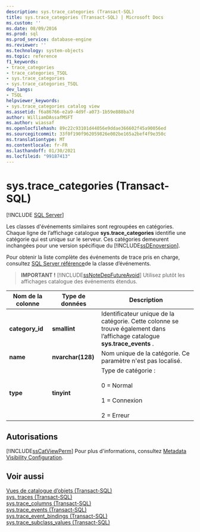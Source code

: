 ```yaml
---
description: sys.trace_categories (Transact-SQL)
title: sys.trace_categories (Transact-SQL) | Microsoft Docs
ms.custom: ''
ms.date: 08/09/2016
ms.prod: sql
ms.prod_service: database-engine
ms.reviewer: ''
ms.technology: system-objects
ms.topic: reference
f1_keywords:
- trace_categories
- trace_categories_TSQL
- sys.trace_categories
- sys.trace_categories_TSQL
dev_langs:
- TSQL
helpviewer_keywords:
- sys.trace_categories catalog view
ms.assetid: f6a86766-e2a9-4d9f-a073-1b59e888ba7d
author: WilliamDAssafMSFT
ms.author: wiassaf
ms.openlocfilehash: 89c22c93101d44056e9ddae366602f45a90056ed
ms.sourcegitcommit: 33f0f190f962059826e002be165a2bef4f9e350c
ms.translationtype: MT
ms.contentlocale: fr-FR
ms.lasthandoff: 01/30/2021
ms.locfileid: "99187413"
---
```

# <a name="systrace_categories-transact-sql"></a>sys.trace_categories (Transact-SQL)
[!INCLUDE [SQL Server](../../includes/applies-to-version/sqlserver.md)]

  Les classes d'événements similaires sont regroupées en catégories. Chaque ligne de l’affichage catalogue **sys.trace_categories** identifie une catégorie qui est unique sur le serveur. Ces catégories demeurent inchangées pour une version spécifique du [!INCLUDE[ssDEnoversion](../../includes/ssdenoversion-md.md)].  
  
 Pour obtenir la liste complète des événements de trace pris en charge, consultez [SQL Server référence](../../relational-databases/event-classes/sql-server-event-class-reference.md)de la classe d’événements.  
  
> **IMPORTANT !** [!INCLUDE[ssNoteDepFutureAvoid](../../includes/ssnotedepfutureavoid-md.md)] Utilisez plutôt les affichages catalogue des événements étendus.  
  
|Nom de la colonne|Type de données|Description|  
|-----------------|---------------|-----------------|  
|**category_id**|**smallint**|Identificateur unique de la catégorie. Cette colonne se trouve également dans l’affichage catalogue **sys.trace_events** .|  
|**name**|**nvarchar(128)**|Nom unique de la catégorie. Ce paramètre n'est pas localisé.|  
|**type**|**tinyint**|Type de catégorie :<br /><br /> 0 = Normal<br /><br /> 1 = Connexion<br /><br /> 2 = Erreur|  
  
## <a name="permissions"></a>Autorisations  
 [!INCLUDE[ssCatViewPerm](../../includes/sscatviewperm-md.md)] Pour plus d'informations, consultez [Metadata Visibility Configuration](../../relational-databases/security/metadata-visibility-configuration.md).  
  
## <a name="see-also"></a>Voir aussi  
 [Vues de catalogue d’objets &#40;Transact-SQL&#41;](../../relational-databases/system-catalog-views/object-catalog-views-transact-sql.md)   
 [sys. traces &#40;Transact-SQL&#41;](../../relational-databases/system-catalog-views/sys-traces-transact-sql.md)   
 [sys.trace_columns &#40;Transact-SQL&#41;](../../relational-databases/system-catalog-views/sys-trace-columns-transact-sql.md)   
 [sys.trace_events &#40;Transact-SQL&#41;](../../relational-databases/system-catalog-views/sys-trace-events-transact-sql.md)   
 [sys.trace_event_bindings &#40;Transact-SQL&#41;](../../relational-databases/system-catalog-views/sys-trace-event-bindings-transact-sql.md)   
 [sys.trace_subclass_values &#40;Transact-SQL&#41;](../../relational-databases/system-catalog-views/sys-trace-subclass-values-transact-sql.md)  
  
  

